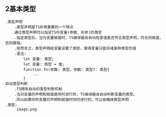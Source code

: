 ## 2基本类型
    .类型声明
        .类型声明是TS非常重要的一个特点
        通过类型声明可以指定TS中变量(参数、形参)的类型
        .指定类型后，当为变量赋值时，TS编译器会自动检查值是否符合类型声明，符合则赋值，否则报错。
        .简而言之，类型声明给变量设置了类型，使得变量只能存储某种类型的值
        .语法:
            let 变量: 类型;
            let 变量: 类型 = 值;
            function fn(参数: 类型，参数: 类型): 类型{
                ...
            }
    自动类型判断
        .TS拥有自动的类型判断机制
        .当对变量的声明和赋值是同时进行的，TS编译器会自动判断变量的类型。
        .所以如果你的变量的声明和赋值时同时进行的，可以省略掉类型声明
    .类型:
         image.png